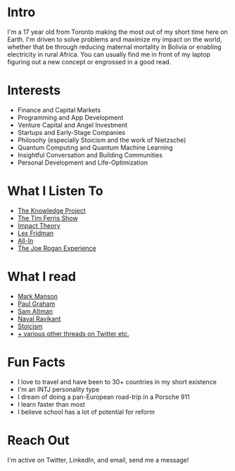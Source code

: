 # Intro

I'm a 17 year old from Toronto making the most out of my short time here on Earth. I'm driven to solve problems and maximize my impact on the world, whether that be through reducing maternal mortality in Bolivia or enabling electricity in rural Africa. You can usually find me in front of my laptop figuring out a new concept or engrossed in a good read.

# Interests

- Finance and Capital Markets
- Programming and App Development
- Venture Capital and Angel Investment
- Startups and Early-Stage Companies
- Philosohy (especially Stoicism and the work of Nietzsche)
- Quantum Computing and Quantum Machine Learning
- Insightful Conversation and Building Communities
- Personal Development and Life-Optimization

# What I Listen To

- [The Knowledge Project](https://open.spotify.com/show/1VyK52NSZHaDKeMJzT4TSM?si=7a9930c5b74e47d2)
- [The Tim Ferris Show](https://open.spotify.com/show/5qSUyCrk9KR69lEiXbjwXM?si=2b1c527f4b0a40d1)
- [Impact Theory](https://open.spotify.com/show/1nARKz2vTIOb7gC9dusE4b?si=dc1e25c900604039)
- [Lex Fridman](https://open.spotify.com/show/2MAi0BvDc6GTFvKFPXnkCL?si=b1e99351bcf14700)
- [All-In](https://open.spotify.com/show/2IqXAVFR4e0Bmyjsdc8QzF?si=bcab6d6e57464f85)
- [The Joe Rogan Experience](https://open.spotify.com/show/4rOoJ6Egrf8K2IrywzwOMk?si=b09c5e401ffd4906)

# What I read

- [Mark Manson](https://markmanson.net/)
- [Paul Graham](http://www.paulgraham.com/index.html)
- [Sam Altman](https://blog.samaltman.com/)
- [Naval Ravikant](https://nav.al/)
- [Stoicism](https://dailystoic.com/what-is-stoicism-a-definition-3-stoic-exercises-to-get-you-started/)
- [+ various other threads on Twitter etc.](https://twitter.com/ayevc)

# Fun Facts

- I love to travel and have been to 30+ countries in my short existence
- I'm an INTJ personality type
- I dream of doing a pan-European road-trip in a Porsche 911
- I learn faster than most
- I believe school has a lot of potential for reform

# Reach Out

I'm active on Twitter, LinkedIn, and email, send me a message!
